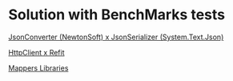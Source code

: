 # Solution with BenchMarks tests

[JsonConverter (NewtonSoft) x JsonSerializer (System.Text.Json)](./JsonCerverterxJsonSerializer)

[HttpClient x Refit](./HttpClientxRefit)

[Mappers Libraries](./Mappers)
